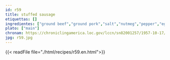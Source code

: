 ```yaml
---
id: r59
title: stuffed sausage
etiquettas: []
ingredientes: ["ground beef","ground pork","salt","nutmeg","pepper","egg","cognac","cracker meal","ham"]
plato: ["main"]
chronam: https://chroniclingamerica.loc.gov/lccn/sn82001257/1957-10-17/ed-1/seq-5/
jpg: r59.jpg
---
```


{{< readFile file="./html/recipes/r59.en.html">}}
